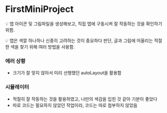 # **FirstMiniProject**

<aside>
💡 앱 아이콘 및 그림파일을 생성해보고, 직접 앱에 구동시켜 잘 작동하는 것을 확인하기 위함.


💡 앱은 색깔 하나하나 신중히 고려하는 것이 중요하다 판단, 글과 그림에 어울리는 적절한 색을 찾기 위해 여러 방법을 사용함. 

</aside>

### 에러 상황

- 크기가 잘 맞지 않아서 미리 선행했던 autoLayout을 활용함

### 시뮬레이터

- 적절히 잘 작동하는 것을 활용하였고, 나만의 색감을 입힌 것 같아 기분이 좋았다
- 따로 코드는 필요하지 않았던 작업이라, 코드는 따로 첨부하지 않았음
